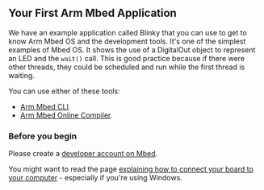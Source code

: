 ## Your First Arm Mbed Application

We have an example application called Blinky that you can use to get to know Arm Mbed OS and the development tools. It's one of the simplest examples of Mbed OS. It shows the use of a DigitalOut object to represent an LED and the `wait()` call. This is good practice because if there were other threads, they could be scheduled and run while the first thread is waiting.

You can use either of these tools:

* [Arm Mbed CLI](https://os.mbed.com/docs/v5.4/tools/offline.html#mbed-cli).
* [Arm Mbed Online Compiler](https://os.mbed.com/docs/v5.4/tools/online.html#arm-mbed-online-compiler-1).

### Before you begin

Please create a [developer account on Mbed](https://developer.mbed.org/account/signup/).

You might want to read the page [explaining how to connect your board to your computer](/docs/v5.4/tutorials/serial-communication.html) - especially if you're using Windows.
